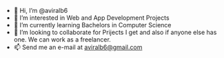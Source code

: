 - 👋 Hi, I’m @aviralb6
- 👀 I’m interested in Web and App Development Projects
- 🌱 I’m currently learning Bachelors in Computer Science
- 💞️ I’m looking to collaborate for Prijects I get and also if anyone else has one. We can work as a freelancer.
- 📫 Send me an e-mail at aviralb6@gmail.com 
<!---
aviralb6/aviralb6 is a ✨ special ✨ repository because its `README.md` (this file) appears on your GitHub profile.
You can click the Preview link to take a look at your changes.
--->

